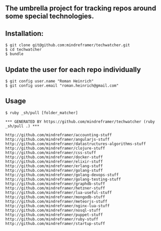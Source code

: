 ## The umbrella project for tracking repos around some special technologies.


## Installation:

    $ git clone git@github.com:mindreframer/techwatcher.git
    $ cd techwatcher
    $ bundle

## Update the user for each repo individually

    $ git config user.name "Roman Heinrich"
    $ git config user.email "roman.heinrich@gmail.com"

## Usage

    $ ruby _sh/pull [folder_matcher]


<!-- PROJECTS_LIST_START -->
    *** GENERATED BY https://github.com/mindreframer/techwatcher (ruby _sh/pull .) ***

    http://github.com/mindreframer/accounting-stuff
    http://github.com/mindreframer/angularjs-stuff
    http://github.com/mindreframer/datastructures-algorithms-stuff
    http://github.com/mindreframer/clojure-stuff
    http://github.com/mindreframer/css-stuff
    http://github.com/mindreframer/docker-stuff
    http://github.com/mindreframer/elixir-stuff
    http://github.com/mindreframer/erlang-stuff
    http://github.com/mindreframer/golang-stuff
    http://github.com/mindreframer/golang-devops-stuff
    http://github.com/mindreframer/golang-testing-stuff
    http://github.com/mindreframer/graphdb-stuff
    http://github.com/mindreframer/hetzner-stuff
    http://github.com/mindreframer/lua-useful-stuff
    http://github.com/mindreframer/mongodb-stuff
    http://github.com/mindreframer/meteorjs-stuff
    http://github.com/mindreframer/nginx-lua-stuff
    http://github.com/mindreframer/nosql-stuff
    http://github.com/mindreframer/puppet-stuff
    http://github.com/mindreframer/ruby-stuff
    http://github.com/mindreframer/startup-stuff
<!-- PROJECTS_LIST_END -->
